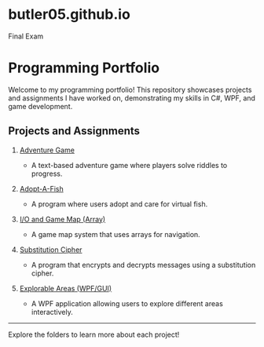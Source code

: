 # butler05.github.io
Final Exam
# Programming Portfolio

Welcome to my programming portfolio! This repository showcases projects and assignments I have worked on, demonstrating my skills in C#, WPF, and game development.

## Projects and Assignments

1. [Adventure Game](AdventureGame/README.md)
   - A text-based adventure game where players solve riddles to progress.

2. [Adopt-A-Fish](AdoptAFish/README.md)
   - A program where users adopt and care for virtual fish.

3. [I/O and Game Map (Array)](IO_GameMap/README.md)
   - A game map system that uses arrays for navigation.

4. [Substitution Cipher](SubstitutionCipher/README.md)
   - A program that encrypts and decrypts messages using a substitution cipher.

5. [Explorable Areas (WPF/GUI)](ExplorableAreas/README.md)
   - A WPF application allowing users to explore different areas interactively.

---
Explore the folders to learn more about each project!
